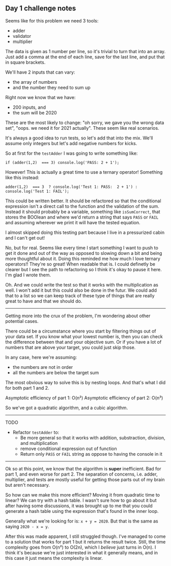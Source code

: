 ## Day 1 challenge notes

Seems like for this problem we need 3 tools:
- adder
- validator
- multiplier

The data is given as 1 number per line, so it's trivial to turn that into an
array. Just add a comma at the end of each line, save for the last line, and put
that in square brackets.

We'll have 2 inputs that can vary:
- the array of numbers
- and the number they need to sum up

Right now we know that we have:
- 200 inputs, and
- the sum will be 2020

These are the most likely to change: "oh sorry, we gave you the wrong data set",
"oops. we need it for 2021 actually". These seem like real scenarios.

It's always a good idea to run tests, so let's add that into the mix. We'll
assume only integers but let's add negative numbers for kicks.

So at first for the `testAdder` I was going to write something like:

`if (adder(1,2)  === 3) console.log('PASS: 2 + 1');`

However! This is actually a great time to use a ternary operator! Something like
this instead:

`adder(1,2)  === 3  ? console.log('Test 1: PASS:  2 + 1') : console.log('Test 1: FAIL');`

This could be written better. It should be refactored so that the conditional
expression isn't a direct call to the function and the validation of the sum.
Instead it should probably be a variable, something like `isSumCorrect`, that
stores the BOOlean and where we'd return a string that says `PASS` or `FAIL` and
assuming wherever we print it will have the tested equation.

I almost skipped doing this testing part because I live in a pressurized cabin
and I can't get out!

No, but for real. Seems like every time I start something I want to push to get
it done and out of the way as opposed to slowing down a bit and being more
thoughtful about it. Doing this reminded me how much I love ternary operators!!
They're so great! When readable that is. I could definetly be clearer but I see
the path to refactoring so I think it's okay to pause it here. I'm glad I wrote
them.

Oh. And we could write the test so that it works with the multiplication as
well. I won't add it but this could also be done in the futur. We could add that
to a list so we can keep track of these type of things that are really great to
have and that we should do.

-----------------------------------

Getting more into the crux of the problem, I'm wondering about other potential
cases.

There could be a circumstance where you start by filtering things out of your
data set. If you know what your lowest number is, then you can check the
difference between that and your objective sum. Or if you have a lot of numbers
that are above your target, you could just skip those.

In any case, here we're assuming:
- the numbers are not in order
- all the numbers are below the target sum

The most obvious way to solve this is by nesting loops. And that's what I did
for both part 1 and 2. 

Asymptotic efficiency of part 1: O(n²)
Asymptotic efficiency of part 2: O(n³)

So we've got a quadratic algorithm, and a cubic algorithm.

------------------------------------

TODO
- Refactor `testAdder` to:
  - Be more general so that it works with addition, substraction, division, and
    multiplication
  - remove conditional expression out of function
  - Return only `PASS` or `FAIL` string as oppose to having the console in it

------------------------------------

Ok so at this point, we know that the algorithm is **super** inefficient. Bad
for part 1, and even worse for part 2. The separation of concerns, i.e. adder,
multiplier, and tests are mostly useful for getting those parts out of my brain
but aren't necessary.

So how can we make this more efficient? Moving it from quadratic time to linear?
We can try with a hash table. I wasn't sure how to go about it but after having
some discussions, it was brought up to me that you could generate a hash table
using the expression that's found in the inner loop.

Generally what we're looking for is: `x + y = 2020`. But that is the same as
saying `2020 - x = y`.

After this was made apparent, I still struggled though. I've managed to come to
a solution that works for part 1 but it returns the result twice. Still, the
time complexity goes from O(n²) to O(2n), which I *believe* just turns in O(n).
I think it's because we're just interested in what it generally means, and in
this case it just means the complexity is linear.

